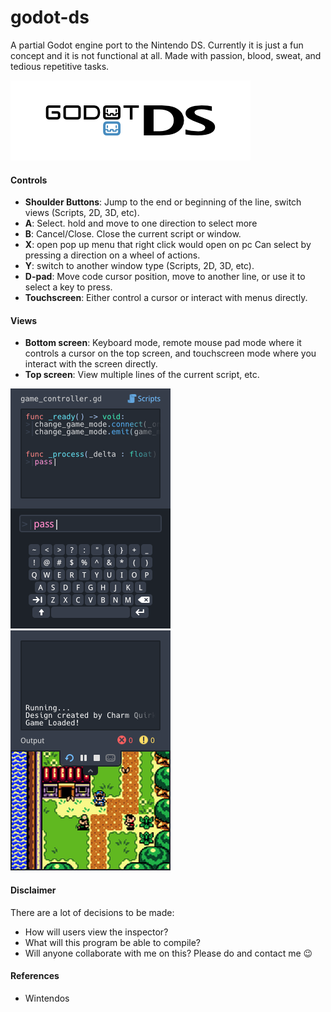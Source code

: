 # godot-ds

A partial Godot engine port to the Nintendo DS. Currently it is just a fun concept and it is not functional at all. Made with passion, blood, sweat, and tedious repetitive tasks.

![Godot DS Banner](https://github.com/charmquirk/godot-ds/blob/main/Concept/Godot%20DS%20Banner.png)

#### Controls

* **Shoulder Buttons**: Jump to the end or beginning of the line, switch views (Scripts, 2D, 3D, etc).
* **A**: Select. hold and move to one direction to select more
* **B**: Cancel/Close. Close the current script or window.
* **X**: open pop up menu that right click would open on pc Can select by pressing a direction on a wheel of actions.
* **Y**: switch to another window type (Scripts, 2D, 3D, etc).
* **D-pad**: Move code cursor position, move to another line, or use it to select a key to press.
* **Touchscreen**: Either control a cursor or interact with menus directly.



#### Views

* **Bottom screen**: Keyboard mode, remote mouse pad mode where it controls a cursor on the top screen, and touchscreen mode where you interact with the screen directly.
* **Top screen**: View multiple lines of the current script, etc.

![Edit Script Concept Image](https://github.com/charmquirk/godot-ds/blob/main/Concept/Godot%20DS%20-%20Scripts%20Preview.png)
![Run Program Concept Image](https://github.com/charmquirk/godot-ds/blob/main/Concept/Godot%20DS%20-%20Run%20Preview.png)

#### Disclaimer

There are a lot of decisions to be made:

* How will users view the inspector?
* What will this program be able to compile?
* Will anyone collaborate with me on this? Please do and contact me 😉



#### References

* Wintendos



